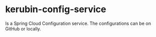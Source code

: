 # kerubin-config-service
Is a Spring Cloud Configuration service.
The configurations can be on GitHub or locally.
